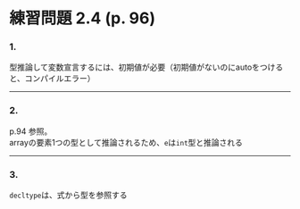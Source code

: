 # 練習問題 2.4 (p. 96)

### 1. 
型推論して変数宣言するには、初期値が必要（初期値がないのにautoをつけると、コンパイルエラー）

---

### 2. 
p.94 参照。  
arrayの要素1つの型として推論されるため、`e`は`int`型と推論される

---

### 3.
`decltype`は、式から型を参照する

